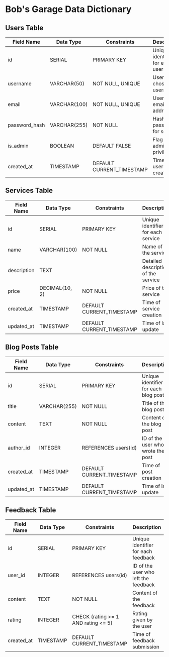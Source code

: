 # Bob's Garage Data Dictionary

## Users Table
| Field Name | Data Type | Constraints | Description |
|------------|-----------|-------------|-------------|
| id | SERIAL | PRIMARY KEY | Unique identifier for each user |
| username | VARCHAR(50) | NOT NULL, UNIQUE | User's chosen username |
| email | VARCHAR(100) | NOT NULL, UNIQUE | User's email address |
| password_hash | VARCHAR(255) | NOT NULL | Hashed password for security |
| is_admin | BOOLEAN | DEFAULT FALSE | Flag for admin privileges |
| created_at | TIMESTAMP | DEFAULT CURRENT_TIMESTAMP | Time of user creation |

## Services Table
| Field Name | Data Type | Constraints | Description |
|------------|-----------|-------------|-------------|
| id | SERIAL | PRIMARY KEY | Unique identifier for each service |
| name | VARCHAR(100) | NOT NULL | Name of the service |
| description | TEXT | | Detailed description of the service |
| price | DECIMAL(10, 2) | NOT NULL | Price of the service |
| created_at | TIMESTAMP | DEFAULT CURRENT_TIMESTAMP | Time of service creation |
| updated_at | TIMESTAMP | DEFAULT CURRENT_TIMESTAMP | Time of last update |

## Blog Posts Table
| Field Name | Data Type | Constraints | Description |
|------------|-----------|-------------|-------------|
| id | SERIAL | PRIMARY KEY | Unique identifier for each blog post |
| title | VARCHAR(255) | NOT NULL | Title of the blog post |
| content | TEXT | NOT NULL | Content of the blog post |
| author_id | INTEGER | REFERENCES users(id) | ID of the user who wrote the post |
| created_at | TIMESTAMP | DEFAULT CURRENT_TIMESTAMP | Time of post creation |
| updated_at | TIMESTAMP | DEFAULT CURRENT_TIMESTAMP | Time of last update |

## Feedback Table
| Field Name | Data Type | Constraints | Description |
|------------|-----------|-------------|-------------|
| id | SERIAL | PRIMARY KEY | Unique identifier for each feedback |
| user_id | INTEGER | REFERENCES users(id) | ID of the user who left the feedback |
| content | TEXT | NOT NULL | Content of the feedback |
| rating | INTEGER | CHECK (rating >= 1 AND rating <= 5) | Rating given by the user |
| created_at | TIMESTAMP | DEFAULT CURRENT_TIMESTAMP | Time of feedback submission |
